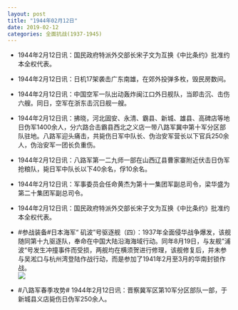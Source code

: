 ```yaml
---
layout: post
title: "1944年02月12日"
date: 2019-02-12
categories: 全面抗战(1937-1945)
---
```


<meta name="referrer" content="no-referrer" />

- 1944年2月12日讯：国民政府特派外交部长宋子文为互换《中比条约》批准约本全权代表。 

- 1944年2月12日讯：日机17架袭击广东南雄，在郊外投弹多枚，毁民房数间。 

- 1944年2月12日讯：中国空军一队出动轰炸闽江口外日舰队，当即击沉、击伤六艘。同日，空军在浙东击沉日舰一艘。 

- 1944年2月12日讯：拂晓，河北固安、永清、霸县、新城、雄县、高碑店等地日伪军1400余人，分六路合击霸县西北之义店一带八路军冀中第十军分区部队驻地。八路军迎头痛击，共毙伤日军中队长、伪治安军营长以下官兵250余人，伪治安军一团长负重伤。 

- 1944年2月12日讯：八路军第一二九师一部在山西辽县曹家寨附近伏击日伪军抢粮队，毙日军中队长以下40余名，俘10余名。 

- 1944年2月12日讯：军事委员会任命黄杰为第十一集团军副总司令，梁华盛为第二十集团军副总司令。 

- 1944年2月12日讯：国民政府特派外交部长宋子文为互换《中比条约》批准约本全权代表。 

- #参战装备#日本海军“ 矶波”号驱逐舰（四）：1937年全面侵华战争爆发，该舰随同第十九驱逐队，奉命在中国大陆沿海海域行动。同年8月19日，与友舰”浦波“号发生冲撞事件而受损，两舰均在横须贺进行修理，该舰修复后，并未参与吴淞口与杭州湾登陆作战行动，而是参加了1941年2月至3月的华南封锁作战。 <br/><img src="https://wx4.sinaimg.cn/large/aca367d8ly1g03est8muvj22t70qtaiu.jpg" />

- #八路军春季攻势# 1944年2月12日讯：晋察冀军区第10军分区部队一部，于新城县义店毙伤日伪军250余人。 

